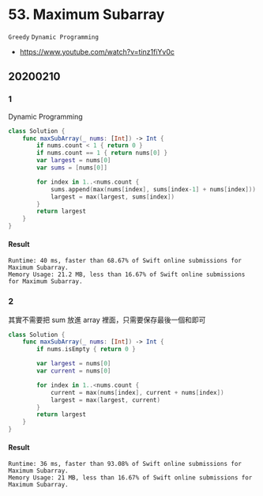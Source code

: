 # 53. Maximum Subarray

`Greedy` `Dynamic Programming`

- <https://www.youtube.com/watch?v=tinz1fiYv0c>

## 20200210

### 1

Dynamic Programming

``` swift
class Solution {
    func maxSubArray(_ nums: [Int]) -> Int {
        if nums.count < 1 { return 0 }
        if nums.count == 1 { return nums[0] }
        var largest = nums[0]
        var sums = [nums[0]]

        for index in 1..<nums.count {
            sums.append(max(nums[index], sums[index-1] + nums[index]))
            largest = max(largest, sums[index])
        }
        return largest
    }
}
```

#### Result

``` text
Runtime: 40 ms, faster than 68.67% of Swift online submissions for Maximum Subarray.
Memory Usage: 21.2 MB, less than 16.67% of Swift online submissions for Maximum Subarray.
```

### 2

其實不需要把 sum 放進 array 裡面，只需要保存最後一個和即可

``` swift
class Solution {
    func maxSubArray(_ nums: [Int]) -> Int {
        if nums.isEmpty { return 0 }

        var largest = nums[0]
        var current = nums[0]

        for index in 1..<nums.count {
            current = max(nums[index], current + nums[index])
            largest = max(largest, current)
        }
        return largest
    }
}
```

#### Result

``` text
Runtime: 36 ms, faster than 93.08% of Swift online submissions for Maximum Subarray.
Memory Usage: 21 MB, less than 16.67% of Swift online submissions for Maximum Subarray.
```

